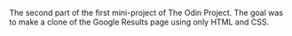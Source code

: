 The second part of the first mini-project of The Odin Project. The goal was to make a clone of the Google Results page using only HTML and CSS.